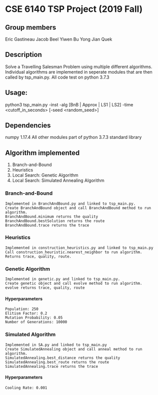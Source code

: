 # CSE 6140 TSP Project (2019 Fall)

## Group members
Eric Gastineau
Jacob Beel
Yiwen Bu
Yong Jian Quek

## Description
Solve a Travelling Salesman Problem using multiple different algorithms. Individual algorithms are implemented in seperate modules that are then called by tsp_main.py.
All code test on python 3.7.3


## Usage:
python3 tsp_main.py -inst <filename>
                    -alg [BnB | Approx | LS1 | LS2]
                    -time <cutoff_in_seconds>
                    [-seed <random_seed>]

## Dependencies
numpy    1.17.4
All other modules part of python 3.7.3 standard library

## Algorithm implemented
1. Branch-and-Bound
2. Heuristics
3. Local Search: Genetic Algorithm
4. Local Search: Simulated Annealing Algorithm

### Branch-and-Bound
    Implemented in BranchAndBound.py and linked to tsp_main.py.
    Create BranchAndBound object and call BranchAndBound method to run algorithm. 
    BranchAndBound.minimum returns the quality
    BranchAndBound.bestSolution returns the route
    BranchAndBound.trace returns the trace
### Heuristics
    Implemented in construction_heuristics.py and linked to tsp_main.py
    Call construction_heuristic.nearest_neighbor to run algorithm.
    Returns trace, quality, route.
### Genetic Algorithm
    Implemented in genetic.py and linked to tsp_main.py.
    Create genetic object and call evolve method to run algorithm.
    evolve returns trace, quality, route
#### Hyperparameters
    Population: 250
    Elitism Factor: 0.2
    Mutation Probability: 0.05
    Number of Generations: 10000
### Simulated Algorithm
    Implemented in SA.py and linked to tsp_main.py
    Create SimulatedAnnealing object and call anneal method to run algorithm.
    SimulatedAnnealing.best_distance returns the quality
    SimulatedAnnealing.best_route returns the route
    SimulatedAnnealing.trace returns the trace 
#### Hyperparameters
    Cooling Rate: 0.001
    



